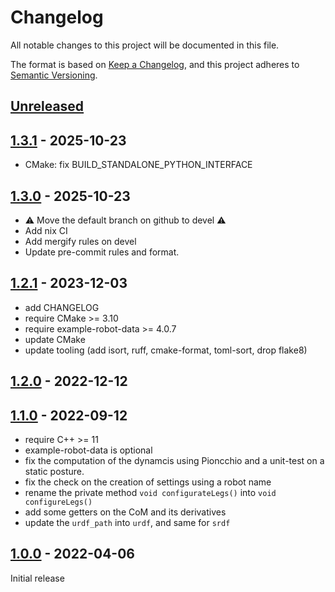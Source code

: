 # Changelog

All notable changes to this project will be documented in this file.

The format is based on [Keep a Changelog](https://keepachangelog.com/en/1.0.0/),
and this project adheres to [Semantic Versioning](https://semver.org/spec/v2.0.0.html).

## [Unreleased]

## [1.3.1] - 2025-10-23

- CMake: fix BUILD_STANDALONE_PYTHON_INTERFACE

## [1.3.0] - 2025-10-23

- ⚠️ Move the default branch on github to devel ⚠️
- Add nix CI
- Add mergify rules on devel
- Update pre-commit rules and format.


## [1.2.1] - 2023-12-03

- add CHANGELOG
- require CMake >= 3.10
- require example-robot-data >= 4.0.7
- update CMake
- update tooling (add isort, ruff, cmake-format, toml-sort, drop flake8)

## [1.2.0] - 2022-12-12

## [1.1.0] - 2022-09-12

- require C++ >= 11
- example-robot-data is optional
- fix the computation of the dynamcis using Pioncchio and a unit-test on a static posture.
- fix the check on the creation of settings using a robot name
- rename the private method `void configurateLegs()` into `void configureLegs()`
- add some getters on the CoM and its derivatives
- update the `urdf_path` into `urdf`, and same for `srdf`

## [1.0.0] - 2022-04-06

Initial release

[Unreleased]: https://github.com/gepetto/aig/compare/v1.3.1...HEAD
[1.3.1]: https://github.com/gepetto/aig/compare/v1.3.0...v1.3.1
[1.3.0]: https://github.com/gepetto/aig/compare/v1.2.1...v1.3.0
[1.2.1]: https://github.com/gepetto/aig/compare/v1.2.0...v1.2.1
[1.2.0]: https://github.com/gepetto/aig/compare/v1.1.0...v1.2.0
[1.1.0]: https://github.com/gepetto/aig/compare/v1.0.0...v1.1.0
[1.0.0]: https://github.com/gepetto/aig/releases/tag/v1.0.0
